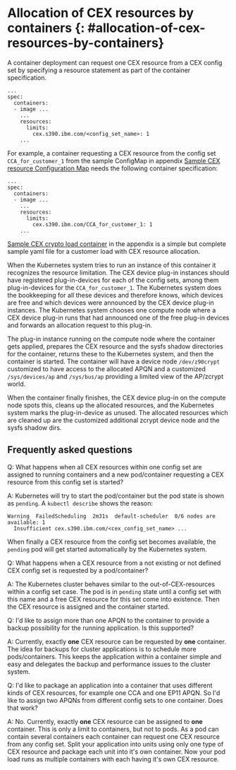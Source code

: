 # Allocation of CEX resources by containers {: #allocation-of-cex-resources-by-containers}

A container deployment can request one CEX resource from a CEX config set by
specifying a resource statement as part of the container specification.

    ...
    spec:
      containers:
      - image ...
        ...
        resources:
          limits:
            cex.s390.ibm.com/<config_set_name>: 1
        ...

For example, a container requesting a CEX resource from the config set
`CCA_for_customer_1` from the sample ConfigMap in appendix
[Sample CEX resource Configuration Map](appendix.md#sample-cex-resource-configuration-map)
needs the following container specification:

    ...
    spec:
      containers:
      - image ...
        ...
        resources:
          limits:
            cex.s390.ibm.com/CCA_for_customer_1: 1
        ...

[Sample CEX crypto load container](appendix.md#sample-cex-crypto-load-container) in the appendix
is a simple but complete sample yaml file for a customer load with CEX resource
allocation.

When the Kubernetes system tries to run an instance of this container it recognizes the resource limitation. The CEX device plug-in instances should have registered plug-in-devices for each of the config sets, among them plug-in-devices for the `CCA_for_customer_1`. The Kubernetes system does the
bookkeeping for all these devices and therefore knows, which devices are free and which devices were announced by the CEX
device plug-in instances. The Kubernetes system chooses one compute node where a CEX device plug-in runs that had announced one
of the free plug-in devices and forwards an allocation request to this plug-in.

The plug-in instance running on the compute node where the container gets
applied, prepares the CEX resource and the sysfs shadow directories for the
container, returns these to the Kubernetes system, and then the container is
started. The container will have a device node `/dev/z90crypt` customized to
have access to the allocated APQN and a customized `/sys/devices/ap` and
`/sys/bus/ap` providing a limited view of the AP/zcrypt world.

When the container finally finishes, the CEX device plug-in on the compute node spots
this, cleans up the allocated resources, and the Kubernetes system marks the plug-in-device as unused.
The allocated resources which are cleaned up are the customized additional zcrypt
device node and the sysfs shadow dirs.

## Frequently asked questions

Q: What happens when all CEX resources within one config set are assigned to
running containers and a new pod/container requesting a CEX resource from this
config set is started?

A: Kubernetes will try to start the pod/container but the pod state is shown as
`pending`. A `kubectl describe` shows the reason:

    Warning  FailedScheduling  2m31s  default-scheduler  0/6 nodes are available: 1
      Insufficient cex.s390.ibm.com/<cex_config_set_name> ...

When finally a CEX resource from the config set becomes available, the `pending`
pod will get started automatically by the Kubernetes system.

Q: What happens when a CEX resource from a not existing or not defined CEX
config set is requested by a pod/container?

A: The Kubernetes cluster behaves similar to the out-of-CEX-resources within a
config set case. The pod is in `pending` state until a config set with
this name and a free CEX resource for this set come into existence. Then the
CEX resource is assigned and the container started.

Q: I'd like to assign more than one APQN to the container to provide a backup
possibility for the running application. Is this supported?

A: Currently, exactly **one** CEX resource can be requested by **one** container. The
idea for backups for cluster applications is to schedule more
pods/containers. This keeps the application within a container simple and easy
and delegates the backup and performance issues to the cluster system.

Q: I'd like to package an application into a container that uses different kinds
of CEX resources, for example one CCA and one EP11 APQN. So I'd like to assign
two APQNs from different config sets to one container. Does that work?

A: No. Currently, exactly **one** CEX resource can be assigned to **one**
 container. This is only a limit to containers, but not to pods. As a pod can
 contain several containers each container can request one CEX resource from any
 config set. Split your application into units using only one type of CEX
 resource and package each unit into it's own container. Now your pod load
 runs as multiple containers with each having it's own CEX resource.
